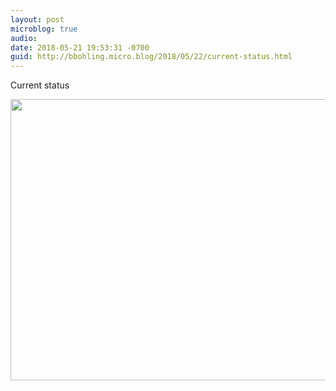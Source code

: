 ```yaml
---
layout: post
microblog: true
audio: 
date: 2018-05-21 19:53:31 -0700
guid: http://bbohling.micro.blog/2018/05/22/current-status.html
---
```

Current status

<img src="http://micro.brandonbohling.com/uploads/2018/bd0c1c9193.jpg" width="600" height="450" />
